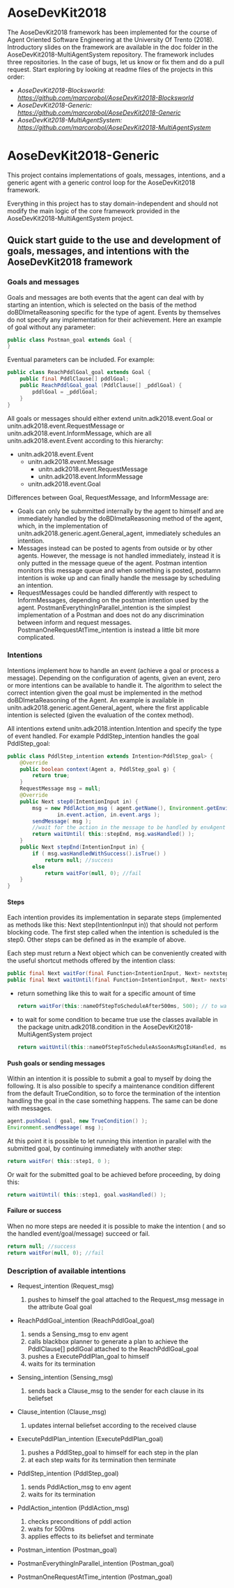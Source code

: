 # AoseDevKit2018

The AoseDevKit2018 framework has been implemented for the course of Agent Oriented Software Engineering at the University Of Trento (2018).
Introductory slides on the framework are available in the doc folder in the AoseDevKit2018-MultiAgentSystem repository.
The framework includes three repositories. In the case of bugs, let us know or fix them and do a pull request. Start exploring by looking at readme files of the projects in this order:
- *AoseDevKit2018-Blocksworld: https://github.com/marcorobol/AoseDevKit2018-Blocksworld*
- *AoseDevKit2018-Generic: https://github.com/marcorobol/AoseDevKit2018-Generic*
- *AoseDevKit2018-MultiAgentSystem: https://github.com/marcorobol/AoseDevKit2018-MultiAgentSystem*

# AoseDevKit2018-Generic

This project contains implementations of goals, messages, intentions, and a generic agent with a generic control loop for the AoseDevKit2018 framework.

Everything in this project has to stay domain-independent and should not modify the main logic of the core framework provided in the AoseDevKit2018-MultiAgentSystem project.

## Quick start guide to the use and development of goals, messages, and intentions with the AoseDevKit2018 framework

### Goals and messages

Goals and messages are both events that the agent can deal with by starting an intention, which is selected on the basis of the method doBDImetaReasoning specific for the type of agent. Events by themselves do not specify any implementation for their achievement. Here an example of goal without any parameter:
```java
public class Postman_goal extends Goal {
}
```
Eventual parameters can be included. For example:
```java
public class ReachPddlGoal_goal extends Goal {
	public final PddlClause[] pddlGoal;
	public ReachPddlGoal_goal (PddlClause[] _pddlGoal) {
		pddlGoal = _pddlGoal;
	}
}
```

All goals or messages should either extend unitn.adk2018.event.Goal or unitn.adk2018.event.RequestMessage or unitn.adk2018.event.InformMessage, which are all unitn.adk2018.event.Event according to this hierarchy:

- unitn.adk2018.event.Event
    - unitn.adk2018.event.Message
        - unitn.adk2018.event.RequestMessage
        - unitn.adk2018.event.InformMessage
    - unitn.adk2018.event.Goal

Differences between Goal, RequestMessage, and InformMessage are:
- Goals can only be submmitted internally by the agent to himself and are immediately handled by the doBDImetaReasoning method of the agent, which, in the implementation of unitn.adk2018.generic.agent.General_agent, immediately schedules an intention.
- Messages instead can be posted to agents from outside or by other agents. However, the message is not handled immediately, instead it is only putted in the message queue of the agent. Postman intention monitors this message queue and when something is posted, postamn intention is woke up and can finally handle the message by scheduling an intention.
- RequestMessages could be handled differently with respect to InformMessages, depending on the postman intention used by the agent. PostmanEverythingInParallel_intention is the simplest implementation of a Postman and does not do any discrimination between inform and request messages. PostmanOneRequestAtTime_intention is instead a little bit more complicated.

### Intentions

Intentions implement how to handle an event (achieve a goal or process a message).
Depending on the configuration of agents, given an event, zero or more intentions can be available to handle it.
The algorithm to select the correct intention given the goal must be implemented in the method doBDImetaReasoning of the Agent. An example is available in unitn.adk2018.generic.agent.General_agent, where the first applicable intention is selected (given the evaluation of the contex method).

All intentions extend unitn.adk2018.intention.Intention and specify the type of event handled.
For example PddlStep_intention handles the goal PddlStep_goal:
```java
public class PddlStep_intention extends Intention<PddlStep_goal> {
	@Override
	public boolean context(Agent a, PddlStep_goal g) {
		return true;
	}
	RequestMessage msg = null;
	@Override
	public Next step0(IntentionInput in) {
		msg = new PddlAction_msg ( agent.getName(), Environment.getEnvironmentAgent().getName(),
				in.event.action, in.event.args );
		sendMessage( msg );
		//wait for the action in the message to be handled by envAgent and then reschedule next step
		return waitUntil( this::stepEnd, msg.wasHandled() );
	}
	public Next stepEnd(IntentionInput in) {
		if ( msg.wasHandledWithSuccess().isTrue() )
			return null; //success
		else
			return waitFor(null, 0); //fail
	}
}
```

#### Steps

Each intention provides its implementation in separate steps (implemented as methods like this: Next step(IntentionInput in)) that should not perform blocking code. The first step called when the intention is scheduled is the step0. Other steps can be defined as in the example of above.

Each step must return a Next object which can be conveniently created with the useful shortcut methods offered by the intention class:
```java
public final Next waitFor(final Function<IntentionInput, Next> nextstep, final long waitingTime);
public final Next waitUntil(final Function<IntentionInput, Next> nextstep, final MaintenanceCondition maintenanceCondition);
```
- return something like this to wait for a specific amount of time
	```java
	return waitFor(this::nameOfStepToScheduleAfter500ms, 500); // to wait for 500 ms
	```
- to wait for some condition to became true use the classes available in the package unitn.adk2018.condition in the AoseDevKit2018-MultiAgentSystem project 
	```java
	return waitUntil(this::nameOfStepToScheduleAsSoonAsMsgIsHandled, msg.wasHandled());
	```
	
#### Push goals or sending messages

Within an intention it is possible to submit a goal to myself by doing the following. It is also possible to specify a maintenance condition different from the default TrueCondition, so to force the termination of the intention handling the goal in the case something happens. The same can be done with messages.
```java
agent.pushGoal ( goal, new TrueCondition() );
Environment.sendMessage( msg );
```
At this point it is possible to let running this intention in parallel with the submitted goal, by continuing immediately with another step:
```java
return waitFor( this::step1, 0 );
```
Or wait for the submitted goal to be achieved before proceeding, by doing this:
```java
return waitUntil( this::step1, goal.wasHandled() );
```

#### Failure or success

When no more steps are needed it is possible to make the intention ( and so the handled event/goal/message) succeed or fail.
```java
return null; //success
return waitFor(null, 0); //fail
```

### Description of available intentions 

- Request_intention (Request_msg)
    1. pushes to himself the goal attached to the Request_msg message in the attribute Goal goal

- ReachPddlGoal_intention (ReachPddlGoal_goal)
    1. sends a Sensing_msg to env agent
    2. calls blackbox planner to generate a plan to achieve the PddlClause[] pddlGoal attached to the ReachPddlGoal_goal
    2. pushes a ExecutePddlPlan_goal to himself
    3. waits for its termination

- Sensing_intention (Sensing_msg)
    1. sends back a Clause_msg to the sender for each clause in its beliefset

- Clause_intention (Clause_msg)
    1. updates internal beliefset according to the received clause

- ExecutePddlPlan_intention (ExecutePddlPlan_goal)
    1. pushes a PddlStep_goal to himself for each step in the plan
    2. at each step waits for its termination then terminate

- PddlStep_intention (PddlStep_goal)
    1. sends PddlAction_msg to env agent
    2. waits for its termination

- PddlAction_intention (PddlAction_msg)
    1. checks preconditions of pddl action
    2. waits for 500ms
    3. applies effects to its beliefset and terminate

- Postman_intention (Postman_goal)

- PostmanEverythingInParallel_intention (Postman_goal)

- PostmanOneRequestAtTime_intention (Postman_goal)
